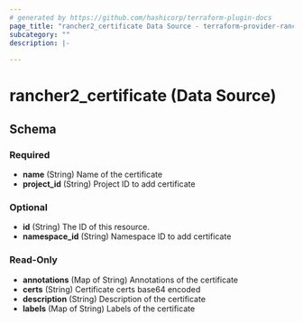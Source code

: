 ```yaml
---
# generated by https://github.com/hashicorp/terraform-plugin-docs
page_title: "rancher2_certificate Data Source - terraform-provider-rancher2"
subcategory: ""
description: |-
  
---
```


# rancher2_certificate (Data Source)





<!-- schema generated by tfplugindocs -->
## Schema

### Required

- **name** (String) Name of the certificate
- **project_id** (String) Project ID to add certificate

### Optional

- **id** (String) The ID of this resource.
- **namespace_id** (String) Namespace ID to add certificate

### Read-Only

- **annotations** (Map of String) Annotations of the certificate
- **certs** (String) Certificate certs base64 encoded
- **description** (String) Description of the certificate
- **labels** (Map of String) Labels of the certificate


